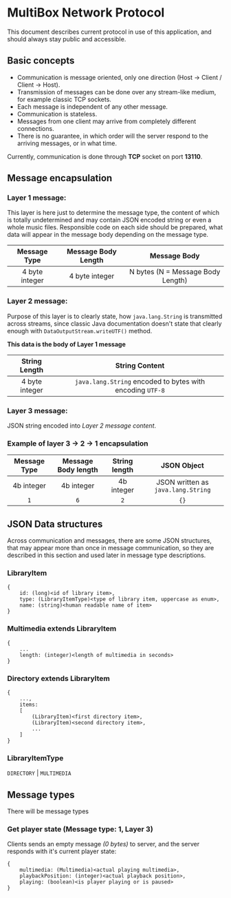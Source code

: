 # MultiBox Network Protocol

This document describes current protocol in use of this application, and
should always stay public and accessible.

## Basic concepts

*	Communication is message oriented, only one direction (Host -> Client / Client -> Host).
*	Transmission of messages can be done over any stream-like medium, for example classic TCP sockets.
*	Each message is independent of any other message.
*	Communication is stateless.
*	Messages from one client may arrive from completely different connections.
*	There is no guarantee, in which order will the server respond to the arriving messages, or in what time.

Currently, communication is done through **TCP** socket on port **13110**.

## Message encapsulation

### Layer 1 message:

This layer is here just to determine the message type, the content of which is totally undetermined
and may contain JSON encoded string or even a whole music files. Responsible code on each side should
be prepared, what data will appear in the message body depending on the message type.

 Message Type | Message Body Length | Message Body
:---:|:---:|:---:
 4 byte integer | 4 byte integer | N bytes (N = Message Body Length)
 
### Layer 2 message:
 
Purpose of this layer is to clearly state, how `java.lang.String` is transmitted across streams,
since classic Java documentation doesn't state that clearly enough with `DataOutputStream.writeUTF()` method.
 
**This data is the body of Layer 1 message**
 
String Length | String Content
:---: | :---:
4 byte integer | `java.lang.String` encoded to bytes with encoding `UTF-8`

### Layer 3 message:

JSON string encoded into *Layer 2 message content*.

### Example of layer 3 -> 2 -> 1 encapsulation

Message Type | Message Body length | String length | JSON Object
:---: | :---: | :---: | :---:
4b integer | 4b integer | 4b integer | JSON written as `java.lang.String`
`1` | `6` | `2` | `{}`

## JSON Data structures

Across communication and messages, there are some JSON structures, that may appear more than once in 
message communication, so they are described in this section and used later in message type descriptions.

### LibraryItem

```
{
	id: (long)<id of library item>,
	type: (LibraryItemType)<type of library item, uppercase as enum>,
	name: (string)<human readable name of item>
}
```

### Multimedia extends LibraryItem

```
{
	...
	length: (integer)<length of multimedia in seconds>
}
```

### Directory extends LibraryItem

```
{
	...,
	items:
	[
		(LibraryItem)<first directory item>,
		(LibraryItem)<second directory item>,
		...
	]
}
```

### LibraryItemType

`DIRECTORY` | `MULTIMEDIA`

## Message types

There will be message types

### Get player state (Message type: 1, Layer 3)

Clients sends an empty message *(0 bytes)* to server, and the server responds with it's current player state:

```
{
	multimedia: (Multimedia)<actual playing multimedia>,
	playbackPosition: (integer)<actual playback position>,
	playing: (boolean)<is player playing or is paused>
}
```

